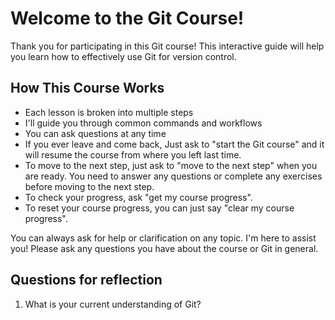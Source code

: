 # Welcome to the Git Course!

Thank you for participating in this Git course! This interactive guide will help you learn how to effectively use Git for version control.

## How This Course Works

- Each lesson is broken into multiple steps
- I'll guide you through common commands and workflows
- You can ask questions at any time
- If you ever leave and come back, Just ask to "start the Git course" and it will resume the course from where you left last time.
- To move to the next step, just ask to "move to the next step" when you are ready. You need to answer any questions or complete any exercises before moving to the next step.
- To check your progress, ask "get my course progress".
- To reset your course progress, you can just say "clear my course progress".

You can always ask for help or clarification on any topic. I'm here to assist you! Please ask any questions you have about the course or Git in general.

## Questions for reflection
1. What is your current understanding of Git?

